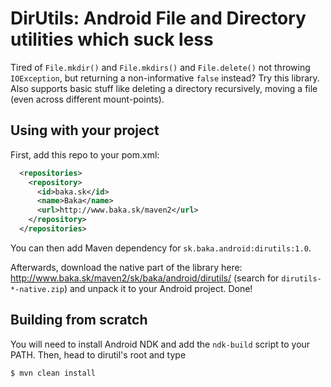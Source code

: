 # DirUtils: Android File and Directory utilities which suck less

Tired of `File.mkdir()` and `File.mkdirs()` and `File.delete()` not throwing `IOException`,
but returning a non-informative `false` instead? Try this library. Also supports basic stuff
like deleting a directory recursively, moving a file (even across different mount-points).

## Using with your project

First, add this repo to your pom.xml:
```xml
  <repositories>
    <repository>
      <id>baka.sk</id>
      <name>Baka</name>
      <url>http://www.baka.sk/maven2</url>
    </repository>
  </repositories>
```

You can then add Maven dependency for `sk.baka.android:dirutils:1.0`.

Afterwards, download the native part of the library here: http://www.baka.sk/maven2/sk/baka/android/dirutils/ (search for
`dirutils-*-native.zip`) and unpack it to your Android project. Done!

## Building from scratch

You will need to install Android NDK and add the `ndk-build` script to your PATH. Then, head to dirutil's root and type
```sh
$ mvn clean install
```

